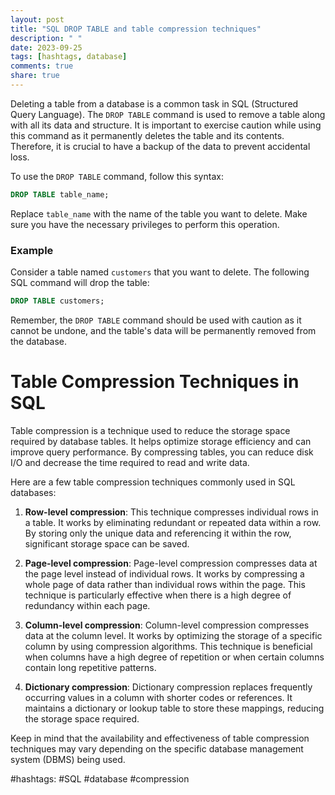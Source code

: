 ```yaml
---
layout: post
title: "SQL DROP TABLE and table compression techniques"
description: " "
date: 2023-09-25
tags: [hashtags, database]
comments: true
share: true
---
```


Deleting a table from a database is a common task in SQL (Structured Query Language). The `DROP TABLE` command is used to remove a table along with all its data and structure. It is important to exercise caution while using this command as it permanently deletes the table and its contents. Therefore, it is crucial to have a backup of the data to prevent accidental loss.

To use the `DROP TABLE` command, follow this syntax:

```sql
DROP TABLE table_name;
```

Replace `table_name` with the name of the table you want to delete. Make sure you have the necessary privileges to perform this operation. 

### Example

Consider a table named `customers` that you want to delete. The following SQL command will drop the table:

```sql
DROP TABLE customers;
```

Remember, the `DROP TABLE` command should be used with caution as it cannot be undone, and the table's data will be permanently removed from the database.

# Table Compression Techniques in SQL

Table compression is a technique used to reduce the storage space required by database tables. It helps optimize storage efficiency and can improve query performance. By compressing tables, you can reduce disk I/O and decrease the time required to read and write data.

Here are a few table compression techniques commonly used in SQL databases:

1. **Row-level compression**: This technique compresses individual rows in a table. It works by eliminating redundant or repeated data within a row. By storing only the unique data and referencing it within the row, significant storage space can be saved.

2. **Page-level compression**: Page-level compression compresses data at the page level instead of individual rows. It works by compressing a whole page of data rather than individual rows within the page. This technique is particularly effective when there is a high degree of redundancy within each page.

3. **Column-level compression**: Column-level compression compresses data at the column level. It works by optimizing the storage of a specific column by using compression algorithms. This technique is beneficial when columns have a high degree of repetition or when certain columns contain long repetitive patterns.

4. **Dictionary compression**: Dictionary compression replaces frequently occurring values in a column with shorter codes or references. It maintains a dictionary or lookup table to store these mappings, reducing the storage space required.

Keep in mind that the availability and effectiveness of table compression techniques may vary depending on the specific database management system (DBMS) being used.

#hashtags: #SQL #database #compression